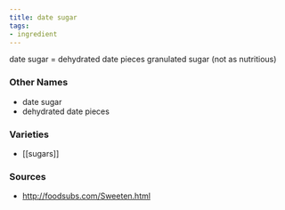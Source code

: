 ```yaml
---
title: date sugar
tags:
- ingredient
---
```

date sugar = dehydrated date pieces granulated sugar (not as nutritious)

### Other Names

* date sugar
* dehydrated date pieces

### Varieties

* [[sugars]]

### Sources
* http://foodsubs.com/Sweeten.html
